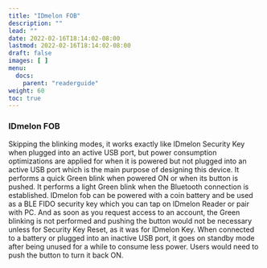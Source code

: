 ```yaml
---
title: "IDmelon FOB"
description: ""
lead: ""
date: 2022-02-16T18:14:02-08:00
lastmod: 2022-02-16T18:14:02-08:00
draft: false
images: [ ]
menu:
  docs:
    parent: "readerguide"
weight: 60
toc: true
---
```


### IDmelon FOB

Skipping the blinking modes, it works exactly like IDmelon Security Key when plugged into an active USB port, but power
consumption optimizations are applied for when it is powered but not plugged into an active USB port which is the main
purpose of designing this device.
It performs a quick Green blink when powered ON or when its button is pushed.
It performs a light Green blink when the Bluetooth connection is established.
IDmelon fob can be powered with a coin battery and be used as a BLE FIDO security key which you can tap on IDmelon
Reader or pair with PC.
And as soon as you request access to an account, the Green blinking is not performed and pushing the button would not be
necessary unless for Security Key Reset, as it was for IDmelon Key.
When connected to a battery or plugged into an inactive USB port, it goes on standby mode after being unused for a while
to consume less power. Users would need to push the button to turn it back ON.
